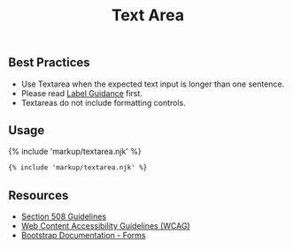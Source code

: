 ﻿---
title: Text Area
summary: Textarea allows users to input multiple lines of text into a form.
tags: forms
layout: guide
eleventyNavigation:
  key: Text Area
  parent: Form Controls
  order: 12
  excerpt: Textarea allows users to input multiple lines of text into a form.
  img: /img/illustrations/illus-textarea.svg
---
    
## Best Practices

- Use Textarea when the expected text input is longer than one sentence.
- Please read [Label Guidance](/form-controls/labels-guidance) first.
- Textareas do not include formatting controls.

## Usage

{% include 'markup/textarea.njk' %}

``` html
{% include 'markup/textarea.njk' %}
```

## Resources
* <a href="https://www.section508.gov/" target="_blank">Section 508 Guidelines</a>
* <a href="https://www.w3.org/TR/WCAG21/" target="_blank">Web Content Accessibility Guidelines (WCAG)</a>
* <a href="https://getbootstrap.com/docs/5.2/forms/overview/" target="_blank">Bootstrap Documentation - Forms</a>
